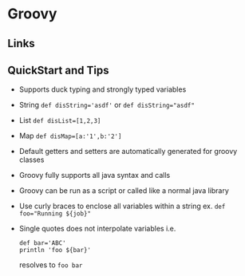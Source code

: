 # Groovy

## Links

## QuickStart and Tips
* Supports duck typing and strongly typed variables
* String `def disString='asdf'` or `def disString="asdf"`
* List `def disList=[1,2,3]`
* Map ```def disMap=[a:'1',b:'2']```
* Default getters and setters are automatically generated for groovy classes
* Groovy fully supports all java syntax and calls
* Groovy can be run as a script or called like a normal java library
* Use curly braces to enclose all variables within a string ex. ```def foo="Running ${job}"```
* Single quotes does not interpolate variables i.e.

    ```
    def bar='ABC'
    println 'foo ${bar}'
    ```

    resolves to ```foo bar```
